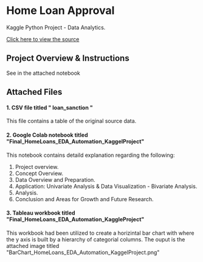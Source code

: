 # Home Loan Approval
Kaggle Python Project - Data Analytics.

[Click here to view the source](https://www.kaggle.com/datasets/rishikeshkonapure/home-loan-approval)

## Project Overview & Instructions 
See in the attached notebook

## Attached Files

#### 1. CSV file titled " loan_sanction "
This file contains a table of the original source data.

#### 2. Google Colab notebook titled "Final_HomeLoans_EDA_Automation_KaggelProject"
This notebook contains detaild explanation regarding the following:
1. Project overview.
2. Concept Overview.
3. Data Overview and Preparation.
4. Application: Univariate Analysis & Data Visualization - Bivariate Analysis.
5. Analysis.
6. Conclusion and Areas for Growth and Future Research.

#### 3. Tableau workbook titled "Final_HomeLoans_EDA_Automation_KaggleProject"
This workbook had been utilized to create a horizintal bar chart with where the y axis is built by a hierarchy of categorial columns.
The ouput is the attached image titled "BarChart_HomeLoans_EDA_Automation_KaggelProject.png"
